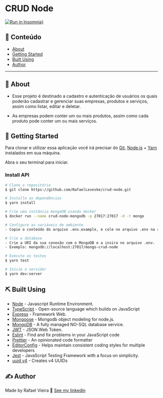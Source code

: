 # CRUD Node

[![Run in Insomnia}](https://insomnia.rest/images/run.svg)](https://insomnia.rest/run/?label=crud_node&uri=https%3A%2F%2Fraw.githubusercontent.com%2FRafaelLeveske%2Fcrud-node%2Fmaster%2FInsomnia_crud_node)


## 📝 Conteúdo

- [About](#about)
- [Getting Started](#getting_started)
- [Built Using](#built_using)
- [Author](#authors)

---

## 🏁 About <a name = "about"></a>

- Esse projeto é destinado a cadastro e autenticação de usuários os quais poderão cadastrar e gerenciar suas empresas, produtos e serviços, assim como listar, editar e deletar.

- As empresas podem conter um ou mais produtos, assim como cada produto pode conter um ou mais serviços.

## 🏁 Getting Started <a name = "getting_started"></a>
Para clonar e utilizar essa aplicação você irá precisar do [Git](https://git-scm.com), [Node.js](https://nodejs.org/en/) + [Yarn](https://yarnpkg.com/) instalados em sua máquina.

Abra o seu terminal para iniciar.

### Install API

```bash
# Clone o repositório
$ git clone https://github.com/RafaelLeveske/crud-node.git

# Installe as dependências
$ yarn install

# Crie uma instância mongoDB usando docker
$ docker run --name crud-node-mongodb -p 27017:27017 -d -t mongo

# Configure as variáveis de ambiente
- Copie o conteúdo do arquivo .env.example, e cole no arquivo .env na raiz do seu projeto.

# Crie a database
- Crie a URI da sua conexão com o MongoDB e a insira no arquivo .env.
- Exemplo: mongodb://localhost:27017/mongo-crud-node

# Execute os testes
$ yarn test

# Inicie o servidor
$ yarn dev:server
```

## ⛏️ Built Using <a name = "built_using"></a>

- [Node](https://nodejs.org/en/) - Javascript Runtime Environment.
- [TypeScript](https://www.typescriptlang.org/) - Open-source language which builds on JavaScript
- [Express](https://expressjs.com/pt-br/) - Framework Web.
- [Mongoose](https://mongoosejs.com/) - Mongodb object modeling for node.js.
- [MongoDB](https://www.mongodb.com/2) - A fully managed NO-SQL database service.
- [JWT](https://jwt.io/) - JSON Web Token.
- [Eslint](https://eslint.org/) - Find and fix problems in your JavaScript code
- [Prettier](https://prettier.io/) - An opinionated code formatter
- [EditorConfig](https://editorconfig.org/) - Helps maintain consistent coding styles for multiple developers
- [Jest](https://jestjs.io/) - JavaScript Testing Framework with a focus on simplicity.
- [uuid v4](https://github.com/thenativeweb/uuidv4/) - Creates v4 UUIDs


## ✍️ Author <a name = "authors"></a>

Made by Rafael Vieira 👋 [See my linkedin](https://www.linkedin.com/in/rafael-vieira-506331182/)
